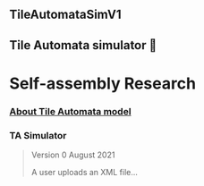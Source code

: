 ## TileAutomataSimV1


## Tile Automata simulator 🥇 
#  Self-assembly Research

### [About Tile Automata model](http://self-assembly.net/wiki/index.php?title=Tile_Automata)




### TA Simulator 

> Version 0
> August 2021
> 
> A user uploads an XML file... 

